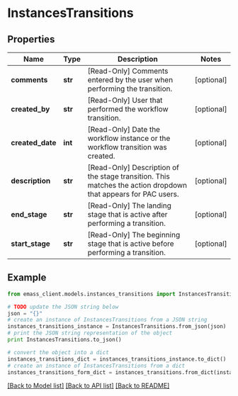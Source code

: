 # InstancesTransitions


## Properties
Name | Type | Description | Notes
------------ | ------------- | ------------- | -------------
**comments** | **str** | [Read-Only] Comments entered by the user when performing the transition. | [optional] 
**created_by** | **str** | [Read-Only] User that performed the workflow transition. | [optional] 
**created_date** | **int** | [Read-Only] Date the workflow instance or the workflow transition was created. | [optional] 
**description** | **str** | [Read-Only] Description of the stage transition. This matches the action dropdown that appears for PAC users. | [optional] 
**end_stage** | **str** | [Read-Only] The landing stage that is active after performing a transition. | [optional] 
**start_stage** | **str** | [Read-Only] The beginning stage that is active before performing a transition. | [optional] 

## Example

```python
from emass_client.models.instances_transitions import InstancesTransitions

# TODO update the JSON string below
json = "{}"
# create an instance of InstancesTransitions from a JSON string
instances_transitions_instance = InstancesTransitions.from_json(json)
# print the JSON string representation of the object
print InstancesTransitions.to_json()

# convert the object into a dict
instances_transitions_dict = instances_transitions_instance.to_dict()
# create an instance of InstancesTransitions from a dict
instances_transitions_form_dict = instances_transitions.from_dict(instances_transitions_dict)
```
[[Back to Model list]](../README.md#documentation-for-models) [[Back to API list]](../README.md#documentation-for-api-endpoints) [[Back to README]](../README.md)


